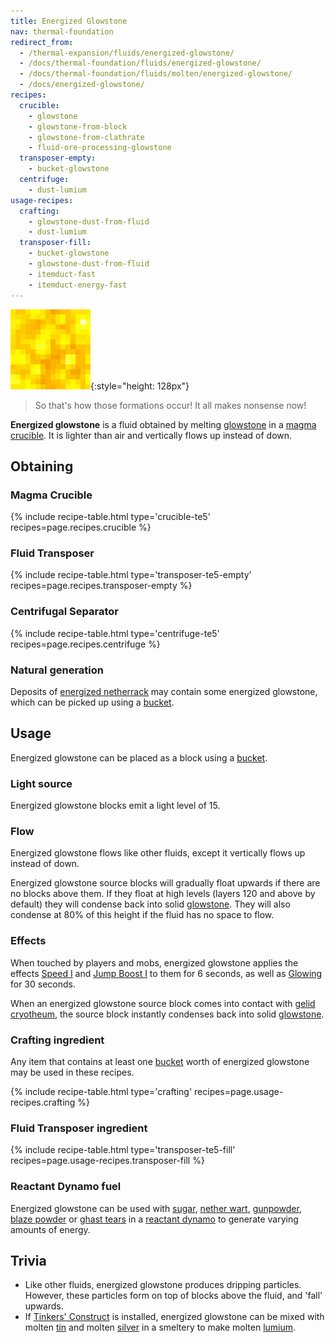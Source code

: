 ```yaml
---
title: Energized Glowstone
nav: thermal-foundation
redirect_from:
  - /thermal-expansion/fluids/energized-glowstone/
  - /docs/thermal-foundation/fluids/energized-glowstone/
  - /docs/thermal-foundation/fluids/molten/energized-glowstone/
  - /docs/energized-glowstone/
recipes:
  crucible:
    - glowstone
    - glowstone-from-block
    - glowstone-from-clathrate
    - fluid-ore-processing-glowstone
  transposer-empty:
    - bucket-glowstone
  centrifuge:
    - dust-lumium
usage-recipes:
  crafting:
    - glowstone-dust-from-fluid
    - dust-lumium
  transposer-fill:
    - bucket-glowstone
    - glowstone-dust-from-fluid
    - itemduct-fast
    - itemduct-energy-fast
---
```


![Energized glowstone](/assets/images/thermal-foundation/energized-glowstone.gif){:style="height: 128px"}

> So that's how those formations occur! It all makes nonsense now!


**Energized glowstone** is a fluid obtained by melting
[glowstone](https://minecraft.gamepedia.com/Glowstone) in a [magma
crucible](/docs/thermal-expansion/magma-crucible/). It is lighter than air and vertically flows up
instead of down.


Obtaining
---------

### Magma Crucible
{% include recipe-table.html type='crucible-te5' recipes=page.recipes.crucible %}

### Fluid Transposer
{% include recipe-table.html type='transposer-te5-empty' recipes=page.recipes.transposer-empty %}

### Centrifugal Separator
{% include recipe-table.html type='centrifuge-te5' recipes=page.recipes.centrifuge %}

### Natural generation
Deposits of [energized netherrack](/docs/thermal-foundation/energized-netherrack/) may contain some
energized glowstone, which can be picked up using a
[bucket](https://minecraft.gamepedia.com/Bucket).


Usage
-----

Energized glowstone can be placed as a block using a
[bucket](https://minecraft.gamepedia.com/Bucket).

### Light source
Energized glowstone blocks emit a light level of 15.

### Flow
Energized glowstone flows like other fluids, except it vertically flows up
instead of down.

Energized glowstone source blocks will gradually float upwards if there are no
blocks above them. If they float at high levels (layers 120 and above by
default) they will condense back into solid
[glowstone](https://minecraft.gamepedia.com/Glowstone). They will also condense
at 80% of this height if the fluid has no space to flow.

### Effects
When touched by players and mobs, energized glowstone applies the effects [Speed
I](https://minecraft.gamepedia.com/Status_effect#Speed) and [Jump Boost
I](https://minecraft.gamepedia.com/Status_effect#Jump_Boost) to them for 6
seconds, as well as
[Glowing](https://minecraft.gamepedia.com/Status_effect#Glowing) for 30 seconds.

When an energized glowstone source block comes into contact with [gelid
cryotheum](/docs/thermal-foundation/gelid-cryotheum/), the source block instantly condenses back
into solid [glowstone](https://minecraft.gamepedia.com/Glowstone).

### Crafting ingredient
Any item that contains at least one
[bucket](https://minecraft.gamepedia.com/Bucket) worth of energized glowstone
may be used in these recipes.

{% include recipe-table.html type='crafting' recipes=page.usage-recipes.crafting %}

### Fluid Transposer ingredient
{% include recipe-table.html type='transposer-te5-fill' recipes=page.usage-recipes.transposer-fill %}

### Reactant Dynamo fuel
Energized glowstone can be used with
[sugar](https://minecraft.gamepedia.com/Sugar), [nether
wart](https://minecraft.gamepedia.com/Nether_Wart),
[gunpowder](https://minecraft.gamepedia.com/Gunpowder), [blaze
powder](https://minecraft.gamepedia.com/Blaze_Powder) or [ghast
tears](https://minecraft.gamepedia.com/Ghast_Tear) in a [reactant
dynamo](/docs/thermal-expansion/reactant-dynamo/) to generate varying amounts of energy.


Trivia
------

* Like other fluids, energized glowstone produces dripping particles. However,
  these particles form on top of blocks above the fluid, and 'fall' upwards.
* If [Tinkers'
  Construct](https://minecraft.curseforge.com/projects/tinkers-construct) is
  installed, energized glowstone can be mixed with molten
  [tin](/docs/thermal-foundation/tin-ingot/) and molten [silver](/docs/thermal-foundation/silver-ingot/) in a smeltery
  to make molten [lumium](/docs/thermal-foundation/lumium-ingot/).
